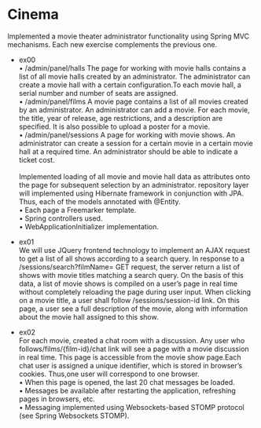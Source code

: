 # Cinema

Implemented a movie theater administrator functionality using Spring MVC mechanisms.
Each new exercise complements the previous one.

- ex00 <br>
• /admin/panel/halls The page for working with movie halls contains a list of all movie halls created by an administrator. The administrator can create a movie hall with a certain configuration.To each movie hall, a serial number and number of seats are assigned.<br>
• /admin/panel/films A movie page contains a list of all movies created by an administrator. An administrator can add a movie. For each movie, the title, year of release, age restrictions, and a description are specified. It is also possible to upload a poster for a movie.<br>
• /admin/panel/sessions A page for working with movie shows. An administrator can create a session for a certain movie in a certain movie hall at a required time. An administrator should be able to indicate a ticket cost. <br> <br>
Implemented loading of all movie and movie hall data as attributes onto the page for subsequent selection by an administrator.
repository layer will implemented using Hibernate framework in conjunction with JPA. Thus, each of the models annotated with @Entity.  <br>
• Each page a Freemarker template. <br>
• Spring controllers used. <br>
• WebApplicationInitializer implementation. <br>

- ex01 <br>
   We will use JQuery frontend technology to implement an AJAX request to get a list of all shows according to a search query. In response to a /sessions/search?filmName=<movie title> GET request, the server return a list of shows with movie titles matching a search query. 
On the basis of this data, a list of movie shows is compiled on a user’s page in real time without completely reloading the page during user input. 
When clicking on a movie title, a user shall follow /sessions/session-id link. On this page, a user see a full description of the movie, along with information about the movie hall assigned to this show.

- ex02 <br>
  For each movie, created a chat room with a discussion. Any user who follows/films/{film-id}/chat link will see a page with a movie discussion in real time. This page is accessible from the movie show page.Each chat user is assigned a unique identifier, which is stored in browser’s cookies. Thus,one user will correspond to one browser. <br>
• When this page is opened, the last 20 chat messages be loaded. <br>
• Messages  be available after restarting the application, refreshing pages in browsers, etc. <br>
• Messaging implemented using Websockets-based STOMP protocol (see Spring Websockets STOMP). <br>
